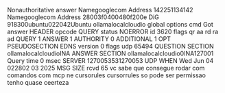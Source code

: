 Nonauthoritative answer
Namegooglecom
Address 142251134142
Namegooglecom
Address 28003f0400480f200e
  DiG 918300ubuntu022042Ubuntu  ollamalocalcloudio
 global options cmd
 Got answer
 HEADER opcode QUERY status NOERROR id 3620
 flags qr aa rd ra ad QUERY 1 ANSWER 1 AUTHORITY 0 ADDITIONAL 1
 OPT PSEUDOSECTION
 EDNS version 0 flags udp 65494
 QUESTION SECTION
ollamalocalcloudioINA
 ANSWER SECTION
ollamalocalcloudio0INA127001
 Query time 0 msec
 SERVER 1270053531270053 UDP
 WHEN Wed Jun 04 022802 03 2025
 MSG SIZE rcvd 65
vc sabe que consegue rodar com comandos com mcp ne
cursorules
cursorrules
so pode ser permissao
tenho quase ceerteza